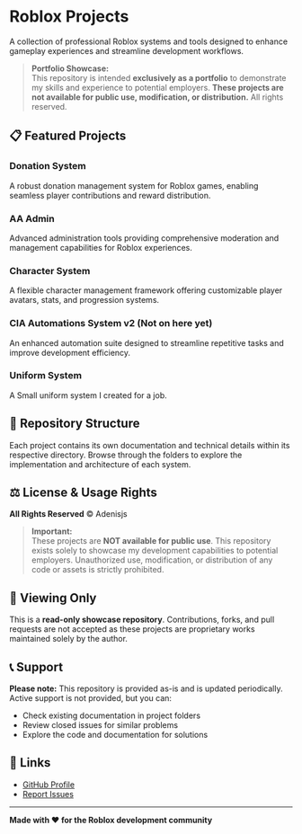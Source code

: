 # Roblox Projects

A collection of professional Roblox systems and tools designed to enhance gameplay experiences and streamline development workflows.

> **Portfolio Showcase:**  
> This repository is intended **exclusively as a portfolio** to demonstrate my skills and experience to potential employers. **These projects are not available for public use, modification, or distribution.** All rights reserved.

## 📋 Featured Projects

### Donation System
A robust donation management system for Roblox games, enabling seamless player contributions and reward distribution.

### AA Admin
Advanced administration tools providing comprehensive moderation and management capabilities for Roblox experiences.

### Character System
A flexible character management framework offering customizable player avatars, stats, and progression systems.

### CIA Automations System v2 (Not on here yet)
An enhanced automation suite designed to streamline repetitive tasks and improve development efficiency.

### Uniform System
A Small uniform system I created for a job.

## 📂 Repository Structure

Each project contains its own documentation and technical details within its respective directory. Browse through the folders to explore the implementation and architecture of each system.

## ⚖️ License & Usage Rights

**All Rights Reserved** © Adenisjs

> **Important:**  
> These projects are **NOT available for public use**. This repository exists solely to showcase my development capabilities to potential employers. Unauthorized use, modification, or distribution of any code or assets is strictly prohibited.

## 🤝 Viewing Only

This is a **read-only showcase repository**. Contributions, forks, and pull requests are not accepted as these projects are proprietary works maintained solely by the author.

## 📞 Support

**Please note:** This repository is provided as-is and is updated periodically. Active support is not provided, but you can:
- Check existing documentation in project folders
- Review closed issues for similar problems
- Explore the code and documentation for solutions

## 🔗 Links

- [GitHub Profile](https://github.com/Adenisjs)
- [Report Issues](https://github.com/Adenisjs/projects/issues)

---

**Made with ❤️ for the Roblox development community**
